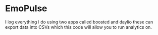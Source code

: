 # EmoPulse
I log everything I do using two apps called boosted and daylio these can export data into CSVs which this code will allow you to run analytics on.   
